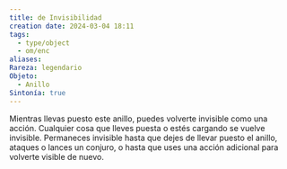 ```yaml
---
title: de Invisibilidad
creation date: 2024-03-04 18:11
tags:
  - type/object
  - om/enc
aliases: 
Rareza: legendario
Objeto:
  - Anillo
Sintonía: true
---
```

Mientras llevas puesto este anillo, puedes volverte invisible como una acción. Cualquier cosa que lleves puesta o estés cargando se vuelve invisible. Permaneces invisible hasta que dejes de llevar puesto el anillo, ataques o lances un conjuro, o hasta que uses una acción adicional para volverte visible de nuevo.